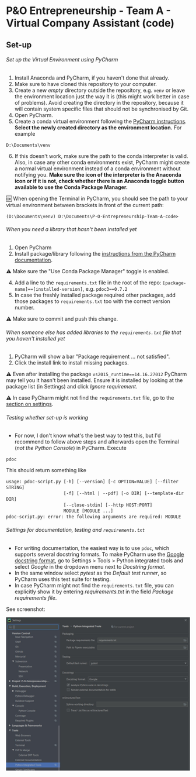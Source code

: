 # P&O Entrepreneurship - Team A - Virtual Company Assistant (code)

## Set-up
###### Set up the Virtual Environment using PyCharm
1. Install Anaconda and PyCharm, if you haven't done that already.
2. Make sure to have cloned this repository to your computer.
3. Create a new *empty* directory outside the repository, e.g. `venv` or leave the environment location just the way it is (this might work better in case of problems). Avoid creating the directory in the repository, because it will contain system specific files that should not be synchronised by Git.
4. Open PyCharm.
5. Create a conda virtual environment following the [PyCharm instructions](https://www.jetbrains.com/help/pycharm/conda-support-creating-conda-virtual-environment.html). **Select the newly created directory as the environment location.** For example
```
D:\Documents\venv
```

6. If this doesn't work, make sure the path to the conda interpreter is valid. Also, in case any other conda environments exist, PyCharm might create a normal virtual environment instead of a conda environment without notifying you. **Make sure the icon of the interpreter is the Anaconda icon or if it is not, check whether there is an Anaconda toggle button available to use the Conda Package Manager.**

:ok: When opening the Terminal in PyCharm, you should see the path to your virtual environment between brackets in front of the current path:
```
(D:\Documents\venv) D:\Documents\P-O-Entrepreneurship-Team-A-code>
```

###### When you need a library that hasn't been installed yet
1. Open PyCharm
2. Install package/library following the [instructions from the PyCharm documentation](https://www.jetbrains.com/help/pycharm/installing-uninstalling-and-upgrading-packages.html).

:warning: Make sure the "Use Conda Package Manager" toggle is enabled.

4. Add a line to the `requirements.txt` file in the root of the repo: `[package-name]==[installed-version]`, e.g. `pdoc3==0.7.2`
5. In case the freshly installed package required other packages, add those packages to `requirements.txt` too with the correct version number.

:warning: Make sure to commit and push this change.

###### When someone else has added libraries to the `requirements.txt` file that you haven't installed yet
1. PyCharm will show a bar "Package requirement	... not satisfied".
2. Click the install link to install missing packages.

:warning: Even after installing the package `vs2015_runtime==14.16.27012` PyCharm may tell you it hasn't been installed. Ensure it is installed by looking at the package list (in Settings) and click *Ignore requirement*.
 
:warning: In case PyCharm might not find the `requirements.txt` file, go to the [section on settings](#settings-for-documentation-testing-and-requirementstxt).

###### Testing whether set-up is working
- For now, I don't know what's the best way to test this, but I'd recommend to follow above steps and afterwards open the Terminal (*not the Python Console*) in PyCharm.
Execute
```
pdoc
```
This should return something like
```
usage: pdoc-script.py [-h] [--version] [-c OPTION=VALUE] [--filter STRING]
                      [-f] [--html | --pdf] [-o DIR] [--template-dir DIR]
                      [--close-stdin] [--http HOST:PORT]
                      MODULE [MODULE ...]
pdoc-script.py: error: the following arguments are required: MODULE
```

###### Settings for documentation, testing and `requirements.txt`
- For writing documentation, the easiest way is to use `pdoc`, which supports several docstring formats. To make PyCharm use the [Google docstring format](http://google.github.io/styleguide/pyguide.html#38-comments-and-docstrings), go to Settings > Tools > Python integrated tools and select *Google* in the dropdown menu next to *Docstring format*.
- In the same window select *pytest* as the *Default test runner*, so PyCharm uses this test suite for testing.
- In case PyCharm might not find the `requirements.txt` file, you can explicitly show it by entering *requirements.txt* in the field *Package requirements file*.

See screenshot:

![Screenshot of PyCharm settings for documentation, testing and requirements.txt](./pycharm_settings_integrated_tools_screenshot.jpg)
 
